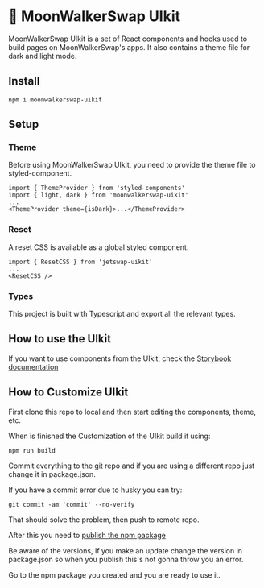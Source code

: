 # 🚀 MoonWalkerSwap UIkit

MoonWalkerSwap UIkit is a set of React components and hooks used to build pages on MoonWalkerSwap's apps. It also contains a theme file for dark and light mode.

## Install

`npm i moonwalkerswap-uikit`

## Setup

### Theme

Before using MoonWalkerSwap UIkit, you need to provide the theme file to styled-component.

```
import { ThemeProvider } from 'styled-components'
import { light, dark } from 'moonwalkerswap-uikit'
...
<ThemeProvider theme={isDark}>...</ThemeProvider>
```

### Reset

A reset CSS is available as a global styled component.

```
import { ResetCSS } from 'jetswap-uikit'
...
<ResetCSS />
```

### Types

This project is built with Typescript and export all the relevant types.

## How to use the UIkit

If you want to use components from the UIkit, check the [Storybook documentation](https://mooonwalkerjim.github.io/moonwalkerswap-uikit/)

## How to Customize UIkit

First clone this repo to local and then start editing the components, theme, etc.

When is finished the Customization of the UIkit build it using:

`npm run build`

Commit everything to the git repo and if you are using a different repo just change it in package.json.

If you have a commit error due to husky you can try:

`git commit -am 'commit' --no-verify`

That should solve the problem, then push to remote repo.

After this you need to [publish the npm package](https://zellwk.com/blog/publish-to-npm/)

Be aware of the versions, If you make an update change the version in package.json so when you publish this's not gonna throw you an error.

Go to the npm package you created and you are ready to use it.

